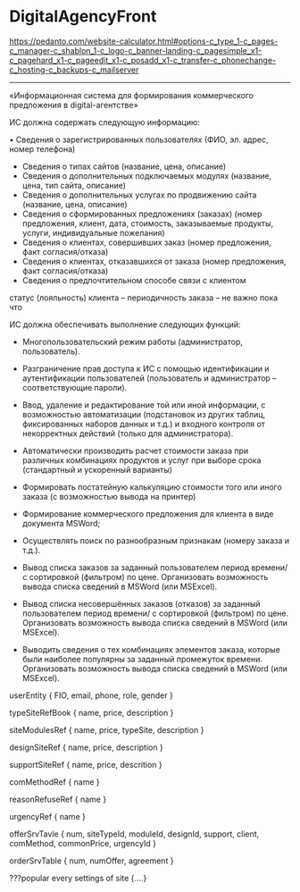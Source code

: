 # DigitalAgencyFront

https://pedanto.com/website-calculator.html#options-c_type_1-c_pages-c_manager-c_shablon_1-c_logo-c_banner-landing-c_pagesimple_x1-c_pagehard_x1-c_pageedit_x1-c_posadd_x1-c_transfer-c_phonechange-c_hosting-c_backups-c_mailserver

---

«Информационная система для формирования коммерческого предложения в digital-агентстве»

ИС должна содержать следующую информацию:

•	 Сведения о зарегистрированных пользователях (ФИО, эл. адрес, номер телефона)
*	Сведения о типах сайтов (название, цена, описание)
*	Сведения о дополнительных подключаемых модулях (название, цена, тип сайта, описание) 
*	Сведения о дополнительных услугах по продвижению сайта (название, цена, описание)
*	Сведения о сформированных предложениях (заказах) (номер предложения, клиент,
 дата, стоимость, заказываемые продукты, услуги, индивидуальные пожелания)
*	Сведения о клиентах, совершивших заказ (номер предложения, факт согласия/отказа)
*	Сведения о клиентах, отказавшихся от заказа (номер предложения, факт согласия/отказа)
*	Сведения о предпочтительном способе связи с клиентом


статус (лояльность) клиента – периодичность заказа – не важно пока что


ИС должна обеспечивать выполнение следующих функций: 

*	Многопользовательский режим работы (администратор, пользователь).
*	Разграничение прав доступа к ИС с помощью идентификации и аутентификации пользователей (пользователь и администратор – соответствующие пароли).
*	Ввод, удаление и редактирование той или иной информации, с возможностью автоматизации (подстановок из других таблиц, фиксированных наборов данных и т.д.) и входного контроля от некорректных действий (только для администратора).


*	Автоматически производить расчет стоимости заказа при различных комбинациях продуктов и услуг при выборе срока (стандартный и ускоренный варианты)
*	Формировать постатейную калькуляцию стоимости того или иного заказа (с возможностью вывода на принтер)
*	Формирование коммерческого предложения для клиента в виде документа MSWord;
*	Осуществлять поиск по разнообразным признакам (номеру заказа и т.д.).
*	Вывод списка заказов за заданный пользователем период времени/ с сортировкой (фильтром) по цене. Организовать возможность вывода списка сведений в MSWord (или MSExcel).
*	Вывод списка несовершённых заказов (отказов) за заданный пользователем период времени/ с сортировкой (фильтром) по цене. Организовать возможность вывода списка сведений в MSWord (или MSExcel).
*	Выводить сведения о тех комбинациях элементов заказа, которые были наиболее популярны за заданный промежуток времени. Организовать возможность вывода списка сведений в MSWord (или MSExcel).


userEntity {
  FIO,
  email,
  phone,
  role,
  gender
}

typeSiteRefBook {
  name,
  price,
  description
}

siteModulesRef {
  name,
  price,
  typeSite,
  description
}

designSiteRef {
  name,
  price,
  description
}

supportSiteRef {
  name,
  price,
  descrition
}

comMethodRef {
  name
}

reasonRefuseRef {
  name
}

urgencyRef {
  name
}

offerSrvTavle {
  num,
  siteTypeId,
  moduleId,
  designId,
  support,
  client,
  comMethod,
  commonPrice,
  urgencyId
}

orderSrvTable {
  num,
  numOffer,
  agreement
}

???popular every settings of site {....}

